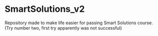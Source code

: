 # SmartSolutions_v2

Repository made to make life easier for passing Smart Solutions course. (Try number two, first try apparently was not successful)
